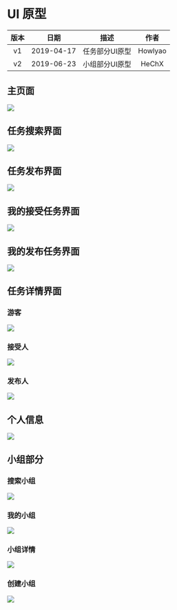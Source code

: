 # UI 原型

版本 | 日期 | 描述 | 作者 |  
:-: | :-: | :-: | :-: |  
v1 | 2019-04-17 | 任务部分UI原型 | Howlyao |  
v2 | 2019-06-23 | 小组部分UI原型 | HeChX |  

## 主页面
![](/image/ui_prototype/MainPage.png)

## 任务搜索界面
![](/image/ui_prototype/taskSearch.png)

## 任务发布界面
![](/image/ui_prototype/taskRelease.png)

## 我的接受任务界面
![](/image/ui_prototype/myAcceptTask.png)

## 我的发布任务界面
![](/image/ui_prototype/myReleaseTask.png)

## 任务详情界面

### 游客
![](/image/ui_prototype/taskDetailForUser.png)

### 接受人
![](/image/ui_prototype/taskDetailForAcceptor.png)

### 发布人
![](/image/ui_prototype/taskDetailForReleaser.png)


## 个人信息
![](/image/ui_prototype/userInfo.png)


## 小组部分
### 搜索小组
![](/image/ui_prototype/UI_groupSearch.png)  

### 我的小组
![](/image/ui_prototype/UI_myGroup.png)  

### 小组详情
![](/image/ui_prototype/UI_groupDetail.png)  

### 创建小组
![](/image/ui_prototype/UI_groupCreate.png)  


